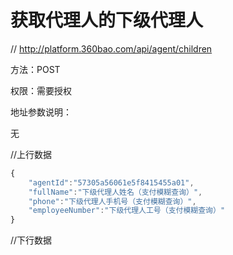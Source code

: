 # 获取代理人的下级代理人

// http://platform.360bao.com/api/agent/children

方法：POST

权限：需要授权

地址参数说明：

无

//上行数据
```javascript
{
    "agentId":"57305a56061e5f8415455a01",
    "fullName":"下级代理人姓名（支付模糊查询）",
    "phone":"下级代理人手机号（支付模糊查询）",
    "employeeNumber":"下级代理人工号（支付模糊查询）"
}
```

//下行数据
```javascript
```

